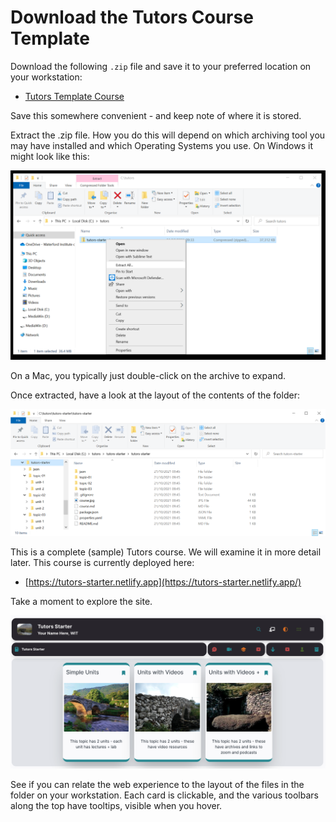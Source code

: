 # Download the Tutors Course Template 

Download the following `.zip` file and save it to your preferred location on your workstation: 

- [Tutors Template Course](https://github.com/tutors-sdk/tutors-starter/releases/tag/v2)

Save this somewhere convenient - and keep note of where it is stored.

Extract the .zip file. How you do this will depend on which archiving tool you may have installed and which Operating Systems you use. On Windows it might look like this:

![Extract Here](img/01x.png)

On a Mac, you typically just double-click on the archive to expand.

Once extracted, have a look at the layout of the contents of the folder:

![](img/03x.png)

This is a complete (sample) Tutors course. We will examine it in more detail later. This course is currently deployed here:

- [https://tutors-starter.netlify.app](https://tutors-starter.netlify.app/)

Take a moment to explore the site. 

![](img/04x.png)

See if you can relate the web experience to the layout of the files in the folder on your workstation. Each card is clickable, and the various toolbars along the top have tooltips, visible when you hover.
